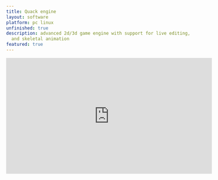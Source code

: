 ```yaml
---
title: Quack engine
layout: software
platform: pc linux
unfinished: true
description: advanced 2d/3d game engine with support for live editing, live coding,
  and skeletal animation
featured: true
---
```


<iframe width="560" height="315" src="https://www.youtube.com/embed/qpiVEcjV1y0" frameborder="0" allow="autoplay; encrypted-media" allowfullscreen></iframe>